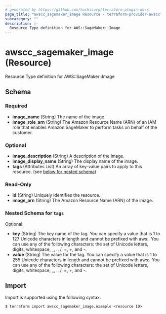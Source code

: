 ```yaml
---
# generated by https://github.com/hashicorp/terraform-plugin-docs
page_title: "awscc_sagemaker_image Resource - terraform-provider-awscc"
subcategory: ""
description: |-
  Resource Type definition for AWS::SageMaker::Image
---
```


# awscc_sagemaker_image (Resource)

Resource Type definition for AWS::SageMaker::Image



<!-- schema generated by tfplugindocs -->
## Schema

### Required

- **image_name** (String) The name of the image.
- **image_role_arn** (String) The Amazon Resource Name (ARN) of an IAM role that enables Amazon SageMaker to perform tasks on behalf of the customer.

### Optional

- **image_description** (String) A description of the image.
- **image_display_name** (String) The display name of the image.
- **tags** (Attributes List) An array of key-value pairs to apply to this resource. (see [below for nested schema](#nestedatt--tags))

### Read-Only

- **id** (String) Uniquely identifies the resource.
- **image_arn** (String) The Amazon Resource Name (ARN) of the image.

<a id="nestedatt--tags"></a>
### Nested Schema for `tags`

Optional:

- **key** (String) The key name of the tag. You can specify a value that is 1 to 127 Unicode characters in length and cannot be prefixed with aws:. You can use any of the following characters: the set of Unicode letters, digits, whitespace, _, ., /, =, +, and -.
- **value** (String) The value for the tag. You can specify a value that is 1 to 255 Unicode characters in length and cannot be prefixed with aws:. You can use any of the following characters: the set of Unicode letters, digits, whitespace, _, ., /, =, +, and -.

## Import

Import is supported using the following syntax:

```shell
$ terraform import awscc_sagemaker_image.example <resource ID>
```
